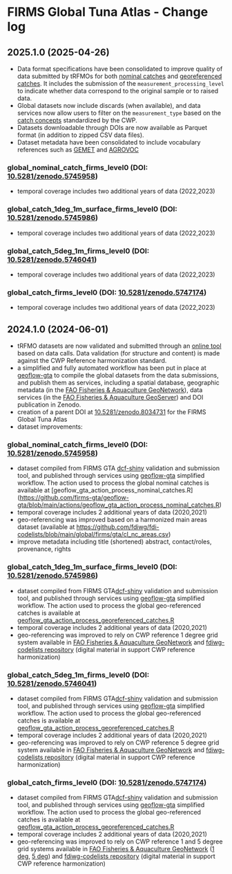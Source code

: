 # FIRMS Global Tuna Atlas - Change log

## 2025.1.0 (2025-04-26)

- Data format specifications have been consolidated to improve quality of data submitted by tRFMOs for both [nominal catches](https://github.com/fdiwg/fdi-formats/blob/main/cwp_rh_generic_gta_taskI.json) and [georeferenced catches](https://github.com/fdiwg/fdi-formats/blob/main/cwp_rh_generic_gta_taskII.json). It includes the submission of the `measurement_processing_level` to indicate whether data correspond to the original sample or to raised data.
- Global datasets now include discards (when available), and data services now allow users to filter on the `measurement_type` based on the [catch concepts](https://github.com/fdiwg/fdi-codelists/blob/main/global/cwp/cl_catch_concepts.csv) standardized by the CWP.
- Datasets downloadable through DOIs are now available as Parquet format (in addition to zipped CSV data files).
- Dataset metadata have been consolidated to include vocabulary references such as [GEMET](https://www.eionet.europa.eu/gemet) and [AGROVOC](https://aims.fao.org/aos/agrovoc/)

### global_nominal_catch_firms_level0 (DOI: [10.5281/zenodo.5745958](https://doi.org/10.5281/zenodo.5745958))

- temporal coverage includes two additional years of data (2022,2023)

### global_catch_1deg_1m_surface_firms_level0 (DOI: [10.5281/zenodo.5745986](https://doi.org/10.5281/zenodo.5745986))

- temporal coverage includes two additional years of data (2022,2023)

### global_catch_5deg_1m_firms_level0 (DOI: [10.5281/zenodo.5746041](https://doi.org/10.5281/zenodo.5746041))

- temporal coverage includes two additional years of data (2022,2023)

### global_catch_firms_level0 (DOI: [10.5281/zenodo.5747174](https://doi.org/10.5281/zenodo.5747174))

- temporal coverage includes two additional years of data (2022,2023)

## 2024.1.0 (2024-06-01)

- tRFMO datasets are now validated and submitted through an [online tool](https://i-marine.d4science.org/group/fao_tunaatlas/dcrf-data-call-management) based on data calls. Data validation (for structure and content) is made against the CWP Reference harmonization standard.
- a simplified and fully automated workflow has been put in place at [geoflow-gta](https://github.com/firms-gta/geoflow-gta) to compile the global datasets from the data submissions, and publish them as services, including a spatial database, geographic metadata (in the [FAO Fisheries & Aquaculture GeoNetwork](https://www.fao.org/fishery/geonetwork)), data services (in the [FAO Fisheries & Aquaculture GeoServer](https://www.fao.org/fishery/geoserver)) and DOI publication in Zenodo.
- creation of a parent DOI at [10.5281/zenodo.8034731](https://doi.org/10.5281/zenodo.8034731) for the FIRMS Global Tuna Atlas
- dataset improvements:

### global_nominal_catch_firms_level0 (DOI: [10.5281/zenodo.5745958](https://doi.org/10.5281/zenodo.5745958))

- dataset compiled from FIRMS GTA [dcf-shiny](https://i-marine.d4science.org/group/fao_tunaatlas/dcrf-data-call-management) validation and submission tool, and published through services using [geoflow-gta](https://github.com/firms-gta/geoflow-gta) simplified workflow. The action used to process the global nominal catches is available at [geoflow_gta_action_process_nominal_catches.R] (https://github.com/firms-gta/geoflow-gta/blob/main/actions/geoflow_gta_action_process_nominal_catches.R) 
- temporal coverage includes 2 additional years of data (2020,2021)
- geo-referencing was improved based on a harmonized main areas dataset (available at https://github.com/fdiwg/fdi-codelists/blob/main/global/firms/gta/cl_nc_areas.csv)
- improve metadata including title (shortened) abstract, contact/roles, provenance, rights

### global_catch_1deg_1m_surface_firms_level0 (DOI: [10.5281/zenodo.5745986](https://doi.org/10.5281/zenodo.5745986))

- dataset compiled from FIRMS GTA[dcf-shiny](https://i-marine.d4science.org/group/fao_tunaatlas/dcrf-data-call-management) validation and submission tool, and published through services using [geoflow-gta](https://github.com/firms-gta/geoflow-gta) simplified workflow. The action used to process the global geo-referenced catches is available at [geoflow_gta_action_process_georeferenced_catches.R](https://github.com/firms-gta/geoflow-gta/blob/main/actions/geoflow_gta_action_process_georeferenced_catches.R)
- temporal coverage includes 2 additional years of data (2020,2021)
- geo-referencing was improved to rely on CWP reference 1 degree grid system available in [FAO Fisheries & Aquaculture GeoNetwork](https://www.fao.org/fishery/geonetwork/srv/fre/catalog.search#/metadata/cwp-grid-map-1deg_x_1deg) and [fdiwg-codelists repository](https://github.com/fdiwg/fdi-codelists/tree/main/global/cwp) (digital material in support CWP reference harmonization)

### global_catch_5deg_1m_firms_level0 (DOI: [10.5281/zenodo.5746041](https://doi.org/10.5281/zenodo.5746041))

- dataset compiled from FIRMS GTA[dcf-shiny](https://i-marine.d4science.org/group/fao_tunaatlas/dcrf-data-call-management) validation and submission tool, and published through services using [geoflow-gta](https://github.com/firms-gta/geoflow-gta) simplified workflow. The action used to process the global geo-referenced catches is available at [geoflow_gta_action_process_georeferenced_catches.R](https://github.com/firms-gta/geoflow-gta/blob/main/actions/geoflow_gta_action_process_georeferenced_catches.R)
- temporal coverage includes 2 additional years of data (2020,2021)
- geo-referencing was improved to rely on CWP reference 5 degree grid system available in [FAO Fisheries & Aquaculture GeoNetwork](https://www.fao.org/fishery/geonetwork/srv/fre/catalog.search#/metadata/cwp-grid-map-5deg_x_5deg) and [fdiwg-codelists repository](https://github.com/fdiwg/fdi-codelists/tree/main/global/cwp) (digital material in support CWP reference harmonization)

### global_catch_firms_level0 (DOI: [10.5281/zenodo.5747174](https://doi.org/10.5281/zenodo.5747174))

- dataset compiled from FIRMS GTA[dcf-shiny](https://i-marine.d4science.org/group/fao_tunaatlas/dcrf-data-call-management) validation and submission tool, and published through services using [geoflow-gta](https://github.com/firms-gta/geoflow-gta) simplified workflow. The action used to process the global geo-referenced catches is available at [geoflow_gta_action_process_georeferenced_catches.R](https://github.com/firms-gta/geoflow-gta/blob/main/actions/geoflow_gta_action_process_georeferenced_catches.R)
- temporal coverage includes 2 additional years of data (2020,2021)
- geo-referencing was improved to rely on CWP reference 1 and 5 degree grid systems available in [FAO Fisheries & Aquaculture GeoNetwork](https://www.fao.org/fishery/geonetwork) ([1 deg](https://www.fao.org/fishery/geonetwork/srv/fre/catalog.search#/metadata/cwp-grid-map-1deg_x_1deg), [5 deg](https://www.fao.org/fishery/geonetwork/srv/fre/catalog.search#/metadata/cwp-grid-map-5deg_x_5deg)) and [fdiwg-codelists repository](https://github.com/fdiwg/fdi-codelists/tree/main/global/cwp) (digital material in support CWP reference harmonization)